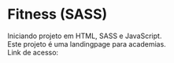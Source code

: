 # Fitness (SASS)
Iniciando projeto em HTML, SASS e JavaScript.<br>
Este projeto é uma landingpage para academias.<br>
Link de acesso: 
